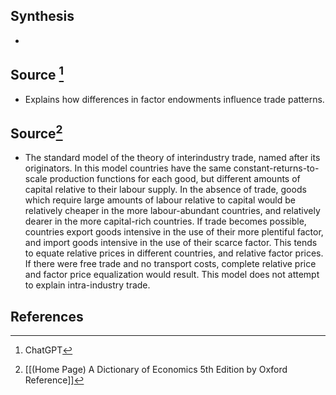 ## Synthesis
- 
## Source [^1]
- Explains how differences in factor endowments influence trade patterns.
## Source[^2]
- The standard model of the theory of interindustry trade, named after its originators. In this model countries have the same constant-returns-to-scale production functions for each good, but different amounts of capital relative to their labour supply. In the absence of trade, goods which require large amounts of labour relative to capital would be relatively cheaper in the more labour-abundant countries, and relatively dearer in the more capital-rich countries. If trade becomes possible, countries export goods intensive in the use of their more plentiful factor, and import goods intensive in the use of their scarce factor. This tends to equate relative prices in different countries, and relative factor prices. If there were free trade and no transport costs, complete relative price and factor price equalization would result. This model does not attempt to explain intra-industry trade.
## References

[^1]: ChatGPT
[^2]: [[(Home Page) A Dictionary of Economics 5th Edition by Oxford Reference]]